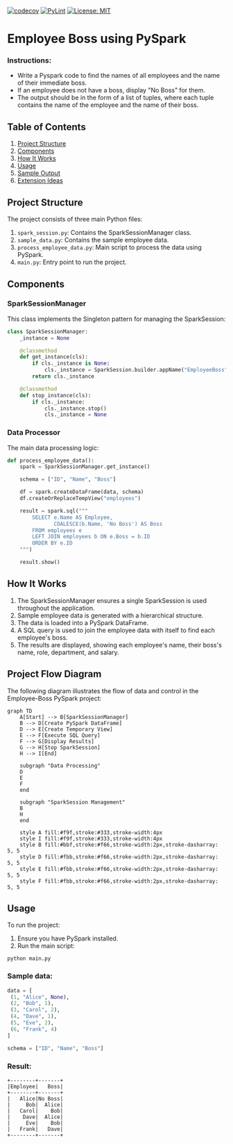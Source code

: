 [![codecov](https://codecov.io/gh/arturogonzalezm/employee_boss_pyspark/graph/badge.svg?token=c3OCE7y4W3)](https://codecov.io/gh/arturogonzalezm/employee_boss_pyspark)
[![PyLint](https://github.com/arturogonzalezm/employee_boss_pyspark/actions/workflows/workflow.yml/badge.svg)](https://github.com/arturogonzalezm/employee_boss_pyspark/actions/workflows/workflow.yml)
[![License: MIT](https://img.shields.io/badge/License-MIT-purple.svg)](https://opensource.org/licenses/MIT)

# Employee Boss using PySpark

### Instructions: 
- Write a Pyspark code to find the names of all employees and the name of their immediate boss. 
- If an employee does not have a boss, display "No Boss" for them.
- The output should be in the form of a list of tuples, where each tuple contains the name of the employee and the name of their boss.

## Table of Contents

1. [Project Structure](#project-structure)
2. [Components](#components)
3. [How It Works](#how-it-works)
4. [Usage](#usage)
5. [Sample Output](#sample-output)
6. [Extension Ideas](#extension-ideas)

## Project Structure

The project consists of three main Python files:

1. `spark_session.py`: Contains the SparkSessionManager class.
2. `sample_data.py`: Contains the sample employee data.
3. `process_employee_data.py`: Main script to process the data using PySpark.
4. `main.py`: Entry point to run the project.

## Components

### SparkSessionManager

This class implements the Singleton pattern for managing the SparkSession:

```python
class SparkSessionManager:
    _instance = None

    @classmethod
    def get_instance(cls):
        if cls._instance is None:
            cls._instance = SparkSession.builder.appName("EmployeeBoss").getOrCreate()
        return cls._instance

    @classmethod
    def stop_instance(cls):
        if cls._instance:
            cls._instance.stop()
            cls._instance = None
```

### Data Processor

The main data processing logic:

```python
def process_employee_data():
    spark = SparkSessionManager.get_instance()

    schema = ["ID", "Name", "Boss"]

    df = spark.createDataFrame(data, schema)
    df.createOrReplaceTempView("employees")

    result = spark.sql("""
        SELECT e.Name AS Employee,
               COALESCE(b.Name, 'No Boss') AS Boss
        FROM employees e
        LEFT JOIN employees b ON e.Boss = b.ID
        ORDER BY e.ID
    """)

    result.show()
```

## How It Works

1. The SparkSessionManager ensures a single SparkSession is used throughout the application.
2. Sample employee data is generated with a hierarchical structure.
3. The data is loaded into a PySpark DataFrame.
4. A SQL query is used to join the employee data with itself to find each employee's boss.
5. The results are displayed, showing each employee's name, their boss's name, role, department, and salary.

## Project Flow Diagram

The following diagram illustrates the flow of data and control in the Employee-Boss PySpark project:

```mermaid
graph TD
    A[Start] --> B[SparkSessionManager]
    B --> D[Create PySpark DataFrame]
    D --> E[Create Temporary View]
    E --> F[Execute SQL Query]
    F --> G[Display Results]
    G --> H[Stop SparkSession]
    H --> I[End]

    subgraph "Data Processing"
    D
    E
    F
    end

    subgraph "SparkSession Management"
    B
    H
    end

    style A fill:#f9f,stroke:#333,stroke-width:4px
    style I fill:#f9f,stroke:#333,stroke-width:4px
    style B fill:#bbf,stroke:#f66,stroke-width:2px,stroke-dasharray: 5, 5
    style D fill:#fbb,stroke:#f66,stroke-width:2px,stroke-dasharray: 5, 5
    style E fill:#fbb,stroke:#f66,stroke-width:2px,stroke-dasharray: 5, 5
    style F fill:#fbb,stroke:#f66,stroke-width:2px,stroke-dasharray: 5, 5
```

## Usage

To run the project:

1. Ensure you have PySpark installed.
2. Run the main script:

```
python main.py
```

### Sample data:

```python
data = [
 (1, "Alice", None),
 (2, "Bob", 1),
 (3, "Carol", 2),
 (4, "Dave", 1),
 (5, "Eve", 2),
 (6, "Frank", 4)
]
```

```python
schema = ["ID", "Name", "Boss"]
```

### Result:

```text
+--------+-------+
|Employee|   Boss|
+--------+-------+
|   Alice|No Boss|
|     Bob|  Alice|
|   Carol|    Bob|
|    Dave|  Alice|
|     Eve|    Bob|
|   Frank|   Dave|
+--------+-------+
```
